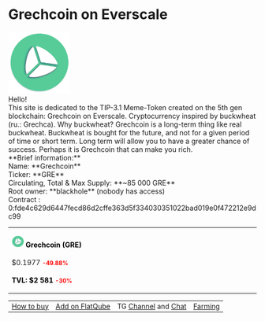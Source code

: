 # Grechcoin on Everscale
<div><img src="logo.png" alt="Grechcoin logo" width="25%"></div>Hello! <br> This site is dedicated to the TIP-3.1 Meme-Token created on the 5th gen blockchain:
    Grechcoin on Everscale. Cryptocurrency inspired by buckwheat (ru.: Grechca). Why buckwheat?
    Grechcoin is a long-term thing like real buckwheat. Buckwheat is bought for the future,
    and not for a given period of time or short term.
    Long term will allow you to have a greater chance of success.
    Perhaps it is Grechcoin that can make you rich. <br>
        **Brief information:**<br>
        Name: **Grechcoin** <br>
        Ticker: **GRE** <br>
        Circulating, Total & Max Supply: **~85 000 GRE** <br>
        Root owner: **blackhole** (nobody has access) <br>
        Contract : 0:fde4c629d6447fecd86d2cffe363d5f334030351022bad019e0f472212e9dc99
<table>
  <tr>
    <td>
        <p><b style='color:black;'><img src='logo.png' alt='mini logo' width='5%'> Grechcoin (GRE)</b></p>
    </td>
  </tr>
  <tr>
    <td>
        $0.1977 <small><b style='color:red'>-49.88%</b></small>
    </td>
  </tr>
  <tr>
    <td>
      <p><b style='color:black;'>TVL: $2 581 <small><b style='color:red'>-30%</b></small></b></p>
    </td>
  </tr>
</table>
<table>
  <tr>
    <td><a href="https://telegra.ph/How-to-buy-Grechcoin-12-15">How to buy</a></td>
    <td><a href="https://flatqube.io/swap/0:fde4c629d6447fecd86d2cffe363d5f334030351022bad019e0f472212e9dc99">Add on FlatQube</a></td>
    <td>TG <a href="https://t.me/Grechcoin_Ever">Channel</a> and <a href="https://t.me/Grechcoin">Chat</a></td>
    <td><a href="https://flatqube.io/farming/0:598fe97a836693775a4676bb116b81a34245e41c0dad53232b3acc1ff4e25ae2">Farming</a></td>
  </tr>
</table>
